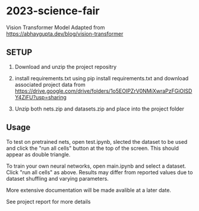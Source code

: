 # 2023-science-fair

Vision Transformer Model Adapted from https://abhaygupta.dev/blog/vision-transformer

## SETUP
1. Download and unzip the project repositry

2. install requirements.txt using pip install requirements.txt and download associated project data from https://drive.google.com/drive/folders/1o5EOIPZrV0NMiXwraPzFGiOISDY4ZiFU?usp=sharing

3. Unzip both nets.zip and datasets.zip and place into the project folder

## Usage
To test on pretrained nets, open test.ipynb, slected the dataset to be used and click the "run all cells" button at the top of the screen. This should appear as double triangle.

To train your own neural networks, open main.ipynb and select a dataset. Click "run all cells" as above. Results may differ from reported values due to dataset shuffling and varying parameters.

More extensive documentation will be made avalible at a later date.

See project report for more details
